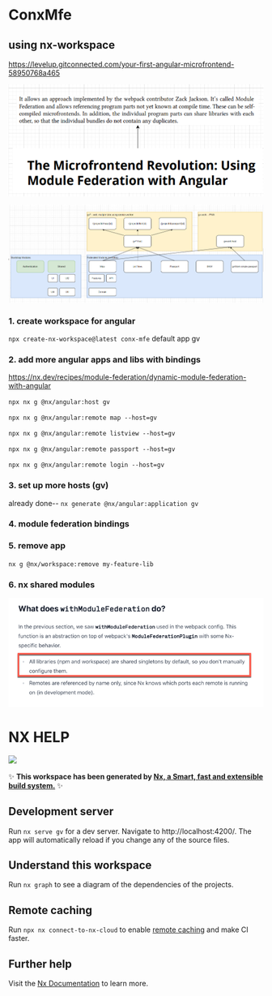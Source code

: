 # ConxMfe

## using nx-workspace

https://levelup.gitconnected.com/your-first-angular-microfrontend-58950768a465

![](./README/2023-05-18-10-40-43.png)

![](./README/2023-05-18-10-42-04.png)

### 1. create workspace for angular

`npx create-nx-workspace@latest conx-mfe` default app gv

### 2. add more angular apps and libs with bindings

https://nx.dev/recipes/module-federation/dynamic-module-federation-with-angular

`npx nx g @nx/angular:host gv`

`npx nx g @nx/angular:remote map --host=gv`

`npx nx g @nx/angular:remote listview --host=gv`

`npx nx g @nx/angular:remote passport --host=gv`

`npx nx g @nx/angular:remote login --host=gv`

### 3. set up more hosts (gv)

already done--
`nx generate @nx/angular:application gv`

### 4. module federation bindings

### 5. remove app

`nx g @nx/workspace:remove my-feature-lib`

### 6. nx shared modules

![](./README/2023-05-18-16-02-56.png)

#

# NX HELP

<a alt="Nx logo" href="https://nx.dev" target="_blank" rel="noreferrer"><img src="https://raw.githubusercontent.com/nrwl/nx/master/images/nx-logo.png" width="45"></a>

✨ **This workspace has been generated by [Nx, a Smart, fast and extensible build system.](https://nx.dev)** ✨

## Development server

Run `nx serve gv` for a dev server. Navigate to http://localhost:4200/. The app will automatically reload if you change any of the source files.

## Understand this workspace

Run `nx graph` to see a diagram of the dependencies of the projects.

## Remote caching

Run `npx nx connect-to-nx-cloud` to enable [remote caching](https://nx.app) and make CI faster.

## Further help

Visit the [Nx Documentation](https://nx.dev) to learn more.
